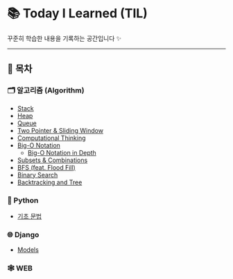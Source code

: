 # 📚 Today I Learned (TIL)

꾸준히 학습한 내용을 기록하는 공간입니다 ✨

---

## 📌 목차

### 🗂️ 알고리즘 (Algorithm)

-   [Stack](Algorithm/Stack.md)
-   [Heap](Algorithm/Heap.md)
-   [Queue](Algorithm/Queue.md)
-   [Two Pointer & Sliding Window](Algorithm/Two_pointer_Algorithm_and_Window_Sliding.md)
-   [Computational Thinking](Algorithm/Computational_thinking.md)
-   [Big-O Notation](Algorithm/Big-O_notation.md)
    -   [Big-O Notation in Depth](Algorithm/Big-O_notation_in_depth.md)
-   [Subsets & Combinations](Algorithm/Subsets&Combinations.md)
-   [BFS (feat. Flood Fill)](Algorithm/bfs_(feat_flood_fill).md)
-   [Binary Search](Algorithm/binary_search.md)
-   [Backtracking and Tree](Algorithm/Backtracking&Tree.md)

### 🐍 Python

-   [기초 문법](Python/Basic_Syntax.md)

### 🌐 Django

-   [Models](Django/Models.md)

### 🕸️ WEB

